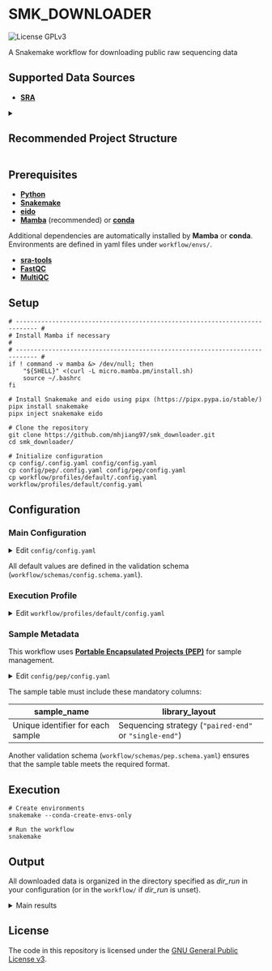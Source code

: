 <!-- markdownlint-configure-file {"no-inline-html": {"allowed_elements": ["code", "details", "h2", "summary"]}} -->

# SMK_DOWNLOADER

![License GPLv3](https://img.shields.io/badge/License-GPLv3-blue.svg)

A Snakemake workflow for downloading public raw sequencing data

## Supported Data Sources

- [**SRA**](https://www.ncbi.nlm.nih.gov/sra)

<details>

<summary><h2>Recommended Project Structure</h2></summary>

```text
data/
├── code/
│   └── smk_downloader/    # This workflow
└── sra/
    └── PRJNA*/            # Outputs of this workflow
```

</details>

## Prerequisites

- [**Python**](https://www.python.org)
- [**Snakemake**](https://snakemake.github.io)
- [**eido**](https://pep.databio.org/eido/)
- [**Mamba**](https://mamba.readthedocs.io/en/latest/) (recommended) or [**conda**](https://docs.conda.io/projects/conda/en/stable/)

Additional dependencies are automatically installed by **Mamba** or **conda**. Environments are defined in yaml files under `workflow/envs/`.

- [**sra-tools**](https://github.com/ncbi/sra-tools)
- [**FastQC**](https://www.bioinformatics.babraham.ac.uk/projects/fastqc/)
- [**MultiQC**](https://multiqc.info/)

## Setup

```shell
# ---------------------------------------------------------------------------- #
# Install Mamba if necessary                                                   #
# ---------------------------------------------------------------------------- #
if ! command -v mamba &> /dev/null; then
    "${SHELL}" <(curl -L micro.mamba.pm/install.sh)
    source ~/.bashrc
fi

# Install Snakemake and eido using pipx (https://pipx.pypa.io/stable/)
pipx install snakemake
pipx inject snakemake eido

# Clone the repository
git clone https://github.com/mhjiang97/smk_downloader.git
cd smk_downloader/

# Initialize configuration
cp config/.config.yaml config/config.yaml
cp config/pep/.config.yaml config/pep/config.yaml
cp workflow/profiles/default/.config.yaml workflow/profiles/default/config.yaml
```

## Configuration

### Main Configuration

<details>

<summary>Edit <code>config/config.yaml</code></summary>

```yaml
dir_run: /projects/data/sra/PRJNAxxx    # Path to the directory where data will be downloaded (Optional)

retries_sra: 1                          # How many times to retry downloading SRA data (Default: 1)

suffixes_fastq_renamed:                 # Suffixes for renamed FASTQ files (Defaults: {paired-end: ["_R1.fq.gz", "_R2.fq.gz"], single-end: ".fq.gz"})
  paired-end:
    - "_R1.fq.gz"
    - "_R2.fq.gz"
  single-end: ".fq.gz"

run_fastqc: true                        # Whether to run FastQC on downloaded FASTQ files (Default: true)
run_multiqc: true                       # Whether to run MultiQC on FastQC reports (Default: true)
```

</details>

All default values are defined in the validation schema (`workflow/schemas/config.schema.yaml`).

### Execution Profile

<details>

<summary>Edit <code>workflow/profiles/default/config.yaml</code></summary>

```yaml
software-deployment-method:
  - conda
conda-prefix: /.snakemake/envs/smk_downloader
printshellcmds: True
keep-incomplete: True
cores: 20
resources:
  n_instance: 5
set-threads:
  fastqc: 4
set-resources:
  download_sra_paired_end:
    n_instance: 1
  download_sra_single_end:
    n_instance: 1
```

</details>

### Sample Metadata

This workflow uses [**Portable Encapsulated Projects (PEP)**](https://pep.databio.org/) for sample management.

<details>

<summary>Edit <code>config/pep/config.yaml</code></summary>

```yaml
pep_version: 2.1.0
sample_table: PRJNAxxx.csv    # Path to the sample table (Required)
```

</details>

The sample table must include these mandatory columns:

| **sample_name**                   | **library_layout**                                     |
| --------------------------------- | ------------------------------------------------------ |
| Unique identifier for each sample | Sequencing strategy (`"paired-end"` or `"single-end"`) |

Another validation schema (`workflow/schemas/pep.schema.yaml`) ensures that the sample table meets the required format.

## Execution

```shell
# Create environments
snakemake --conda-create-envs-only

# Run the workflow
snakemake
```

## Output

All downloaded data is organized in the directory specified as *dir_run* in your configuration (or in the `workflow/` if *dir_run* is unset).

<details>

<summary>Main results</summary>

- **fastqc/**
  - Raw reads: `{sample}/{sample}[_1/_2]_fastqc.html`
  - Trimmed reads: `fastp/{sample}/{sample}[_1/_2]_fastqc.html`

- **multiqc/**
  - Summary: `multiqc_report.html`

- **{sample}/**
  - Raw SRA archive files: `{sample}.sra`
  - Extracted single-end reads: `{sample}.fastq.gz` *or*
  - Extracted paired-end reads: `{sample}_1.fastq.gz`, `{sample}_2.fastq.gz`

- **{sample}.fq.gz** *or* **{sample}_R1.fq.gz**, **{sample}_R2.fq.gz**
  - Symbolic links to single-end reads *or* paired-end reads

</details>

## License

The code in this repository is licensed under the [GNU General Public License v3](http://www.gnu.org/licenses/gpl-3.0.html).
